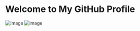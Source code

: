 # Welcome to My GitHub Profile
![image](https://capsule-render.vercel.app/api?type=venom&height=300&color=gradient&text=username0w&descAlign=46&descAlignY=59)
![image](https://github.com/user-attachments/assets/68995023-c46d-444d-8106-a2f460d3eb07)
